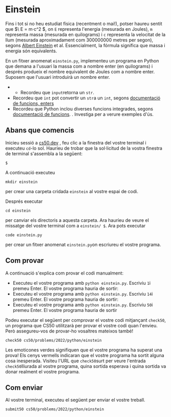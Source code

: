 # Einstein
Fins i tot si no heu estudiat física (recentment o mai!), potser haureu sentit que $\ E = m·c^2 $, on `E` representa l'energia (mesurada en Joules), `m` representa massa (mesurada en quilograms) i `c` representa la velocitat de la llum (mesurada aproximadament com 300000000 metres per segon), segons [Albert Einstein](https://en.wikipedia.org/wiki/Albert_Einstein) et al. Essencialment, la fórmula significa que massa i energia són equivalents.

En un fitxer anomenat `einstein.py`, implementeu un programa en Python que demana a l'usuari la massa com a nombre enter (en quilograms) i després produeix el nombre equivalent de Joules com a nombre enter. Suposem que l'usuari introduirà un nombre enter.

-   -   Recordeu que `input`retorna un `str`.
-   Recordeu que `int` pot convertir un `str`a un `int`, segons [documentació de funcions, enters](https://docs.python.org/es/3/library/functions.html#int)
-   Recordeu que Python inclou diverses funcions integrades, segons [documentació de funcions](https://docs.python.org/es/3/library/functions.html). . Investiga per a verure exemples d'ús.



## Abans que comencis

Inicieu sessió a [cs50.dev](https://cs50.dev/) , feu clic a la finestra del vostre terminal i executeu `cd`\-lo sol. Hauríeu de trobar que la sol·licitud de la vostra finestra de terminal s'assembla a la següent:
```
$
```
A continuació executeu
```
mkdir einstein
```
per crear una carpeta cridada `einstein` al vostre espai de codi.

Després executar
```
cd einstein
```
per canviar els directoris a aquesta carpeta. Ara hauríeu de veure el missatge del vostre terminal com a `einstein/ $`. Ara pots executar
```
code einstein.py
```

per crear un fitxer anomenat `einstein.py`on escriureu el vostre programa.

## Com provar

A continuació s'explica com provar el codi manualment:

-   Executeu el vostre programa amb `python einstein.py`. Escriviu `1`i premeu Enter. El vostre programa hauria de sortir:
-   Executeu el vostre programa amb `python einstein.py`. Escriviu `14`i premeu Enter. El vostre programa hauria de sortir:
-   Executeu el vostre programa amb `python einstein.py`. Escriviu `50`i premeu Enter. El vostre programa hauria de sortir

Podeu executar el següent per comprovar el vostre codi mitjançant `check50`, un programa que CS50 utilitzarà per provar el vostre codi quan l'envieu. Però assegureu-vos de provar-ho vosaltres mateixos també!

```
check50 cs50/problems/2022/python/einstein
```

Les emoticones verdes signifiquen que el vostre programa ha superat una prova! Els cenys vermells indicaran que el vostre programa ha sortit alguna cosa inesperada. Visiteu l'URL que `check50`surt per veure l'entrada `check50`lliurada al vostre programa, quina sortida esperava i quina sortida va donar realment el vostre programa.

## Com enviar

Al vostre terminal, executeu el següent per enviar el vostre treball.

```
submit50 cs50/problems/2022/python/einstein
```
